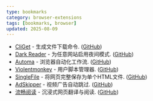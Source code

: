 ```yaml
---
type: bookmarks
category: browser-extensions
tags: [bookmarks, browser]
updated: 2025-08-09
---
```

- [CliGet](https://addons.mozilla.org/firefox/addon/cliget) - 生成文件下载命令. ([GitHub](https://github.com/zaidka/cliget))
- [Dark Reader](https://addons.mozilla.org/firefox/addon/darkreader) - 为任意网站启用夜间模式. ([GitHub](https://github.com/darkreader))
- [Automa](https://addons.mozilla.org/firefox/addon/automa) - 浏览器自动化工作流. ([GitHub](https://github.com/AutomaApp))
- [Violentmonkey](https://addons.mozilla.org/firefox/addon/violentmonkey) - 用户脚本管理器. ([GitHub](https://github.com/violentmonkey))
- [SingleFile](https://addons.mozilla.org/firefox/addon/single-file) - 将网页完整保存为单个HTML文件. ([GitHub](https://github.com/gildas-lormeau/SingleFile))
- [AdSkipper](https://addons.mozilla.org/firefox/addon/automatic-adskipper) - 视频广告自动跳过. ([GitHub](https://github.com/M1ck0/adskipper-extension))
- [流畅阅读](https://addons.mozilla.org/zh-CN/firefox/addon/%E6%B5%81%E7%95%85%E9%98%85%E8%AF%BB) - 沉浸式网页翻译与阅读. ([GitHub](https://github.com/Bistutu/FluentRead))